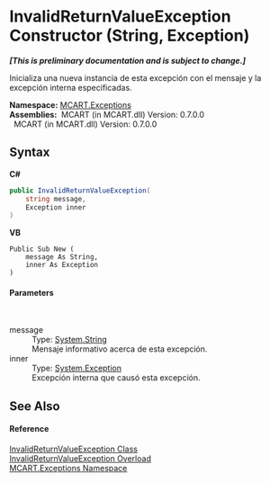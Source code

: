 # InvalidReturnValueException Constructor (String, Exception)
 _**\[This is preliminary documentation and is subject to change.\]**_

Inicializa una nueva instancia de esta excepción con el mensaje y la excepción interna especificadas.

**Namespace:**&nbsp;<a href="36e6166c-cb29-ee06-1b8a-ebc61fae7b0a">MCART.Exceptions</a><br />**Assemblies:**&nbsp;&nbsp;MCART (in MCART.dll) Version: 0.7.0.0<br />&nbsp;&nbsp;MCART (in MCART.dll) Version: 0.7.0.0<br />

## Syntax

**C#**<br />
``` C#
public InvalidReturnValueException(
	string message,
	Exception inner
)
```

**VB**<br />
``` VB
Public Sub New ( 
	message As String,
	inner As Exception
)
```


#### Parameters
&nbsp;<dl><dt>message</dt><dd>Type: <a href="http://msdn2.microsoft.com/es-es/library/s1wwdcbf" target="_blank">System.String</a><br />Mensaje informativo acerca de esta excepción.</dd><dt>inner</dt><dd>Type: <a href="http://msdn2.microsoft.com/es-es/library/c18k6c59" target="_blank">System.Exception</a><br />Excepción interna que causó esta excepción.</dd></dl>

## See Also


#### Reference
<a href="15aea19d-4717-2b58-e425-1f41ed060882">InvalidReturnValueException Class</a><br /><a href="c84d71fd-9491-611d-6094-92ea8cf219d7">InvalidReturnValueException Overload</a><br /><a href="36e6166c-cb29-ee06-1b8a-ebc61fae7b0a">MCART.Exceptions Namespace</a><br />